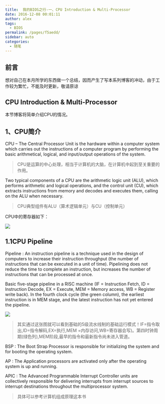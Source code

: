 ```yaml
---
title:  我的BIOS之行-一、CPU Introduction & Multi-Processor  
date: 2016-12-08 00:01:11
author: alex
tags: 
  - BIOS
permalink: /pages/f5aedd/
sidebar: auto
categories: 
  - 随笔
---
```


## 前言

想对自己在本月所学的东西做一个总结，因而产生了写本系列博客的冲动，由于工作较为繁忙，不能及时更新，敬请原谅

## CPU Introduction & Multi-Processor

本节博客将简单介绍CPU的情况。

## 1、CPU简介

CPU – The Central Processor Unit is the hardware within a computer system which carries out the instructions of a computer program by performing the basic arithmetical, logical, and input/output operations of the system. 

>CPU是运算的中心处理，相当于计算机的大脑，在计算机中起到至关重要的作用。

Two typical components of a CPU are the arithmetic logic unit (ALU), which performs arithmetic and logical operations, and the control unit (CU), which extracts instructions from memory and decodes and executes them, calling on the ALU when necessary.

>CPU典型组件有ALU（算术逻辑单元）与CU（控制单元）

CPU中的寄存器如下：

![](http://omeg2szhv.bkt.clouddn.com/17-7-13/36160861.jpg)

## 1.1CPU Pipeline

Pipeline : An instruction pipeline is a technique used in the design of computers to increase their instruction throughput (the number of instructions that can be executed in a unit of time). Pipelining does not reduce the time to complete an instruction, but increases the number of instructions that can be processed at once.

Basic five-stage pipeline in a RISC machine (IF = Instruction Fetch, ID = Instruction Decode, EX = Execute, MEM = Memory access, WB = Register write back). In the fourth clock cycle (the green column), the earliest instruction is in MEM stage, and the latest instruction has not yet entered the pipeline.

![](http://omeg2szhv.bkt.clouddn.com/17-7-13/62504403.jpg)

>其实通过这张图就可以看到基础的5级流水线制的基础运行模式！IF=指令取出,ID=指令解码,EX=执行,MEM =内存访问,WB=寄存器会写)。第四时钟周期(绿色列),MEM阶段,最早的指令和最新指令尚未进入管道。

BSP : The Boot Strap Processor is responsible for initializing the system and for booting the operating system.

AP : The Application processors are activated only after the operating system is up and running.

APIC : The Advanced Programmable Interrupt Controller units are collectively responsible for delivering interrupts from interrupt sources to interrupt destinations throughout the multiprocessor system.

>具体可以参考计算机组成原理这本书

